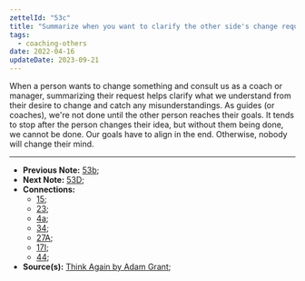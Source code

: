 ```yaml
---
zettelId: "53c"
title: "Summarize when you want to clarify the other side's change request"
tags:
  - coaching-others
date: 2022-04-16
updateDate: 2023-09-21
---
```


When a person wants to change something and consult us as a coach or manager, summarizing their request helps clarify what we understand from their desire to change and catch any misunderstandings. As guides (or coaches), we're not done until the other person reaches their goals. It tends to stop after the person changes their idea, but without them being done, we cannot be done. Our goals have to align in the end. Otherwise, nobody will change their mind.

---

- **Previous Note:** [53b](/notes/53b/);
- **Next Note:** [53D](/notes/53d/);
- **Connections:**
  - [15](/notes/15/);
  - [23](/notes/23/);
  - [4a](/notes/4a/);
  - [34](/notes/34/);
  - [27A](/notes/27a/);
  - [17I](/notes/17i/);
  - [44](/notes/44/);
- **Source(s):** [Think Again by Adam Grant](/books/think-again-by-adam-grant-book-summary-review-and-notes/);
